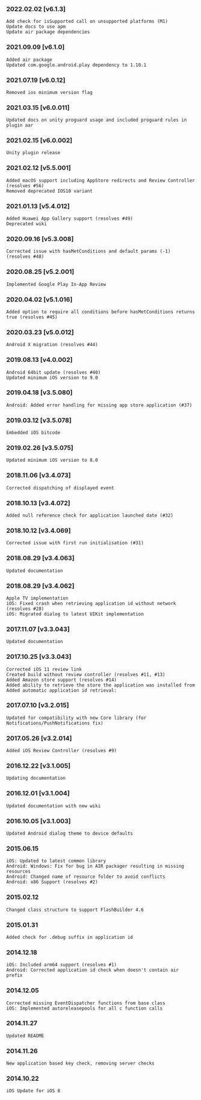 ### 2022.02.02 [v6.1.3]

```
Add check for isSupported call on unsupported platforms (M1)
Update docs to use apm
Update air package dependencies
```

### 2021.09.09 [v6.1.0]

```
Added air package
Updated com.google.android.play dependency to 1.10.1
```



### 2021.07.19 [v6.0.12]

```
Removed ios minimum version flag
```


### 2021.03.15 [v6.0.011]

```
Updated docs on unity proguard usage and included proguard rules in plugin aar
```

### 2021.02.15 [v6.0.002]

```
Unity plugin release
```


### 2021.02.12 [v5.5.001]

```
Added macOS support including AppStore redirects and Review Controller (resolves #56)
Removed deprecated IOS10 variant
```


### 2021.01.13 [v5.4.012]

```
Added Huawei App Gallery support (resolves #49)
Deprecated wiki
```


### 2020.09.16 [v5.3.008]

```
Corrected issue with hasMetConditions and default params (-1) (resolves #48)
```


### 2020.08.25 [v5.2.001]

```
Implemented Google Play In-App Review
```


### 2020.04.02 [v5.1.016]

```
Added option to require all conditions before hasMetConditions returns true (resolves #45)
```


### 2020.03.23 [v5.0.012]

```
Android X migration (resolves #44)
```


### 2019.08.13 [v4.0.002]

```
Android 64bit update (resolves #40)
Updated minimum iOS version to 9.0
```


### 2019.04.18 [v3.5.080]

```
Android: Added error handling for missing app store application (#37)
```


### 2019.03.12 [v3.5.078]

```
Embedded iOS bitcode
```


### 2019.02.26 [v3.5.075]

```
Updated minimum iOS version to 8.0
```


### 2018.11.06 [v3.4.073]

```
Corrected dispatching of displayed event
```


### 2018.10.13 [v3.4.072]

```
Added null reference check for application launched date (#32)
```


### 2018.10.12 [v3.4.069]

```
Corrected issue with first run initialisation (#31)
```


### 2018.08.29 [v3.4.063]

```
Updated documentation
```


### 2018.08.29 [v3.4.062]

```
Apple TV implementation
iOS: Fixed crash when retrieving application id without network (resolves #28)
iOS: Migrated dialog to latest UIKit implementation

```


### 2017.11.07 [v3.3.043]

```
Updated documentation
```


### 2017.10.25 [v3.3.043]

```
Corrected iOS 11 review link
Created build without review controller (resolves #11, #13)
Added Amazon store support (resolves #14)
Added ability to retrieve the store the application was installed from
Added automatic application id retrieval:
```


### 2017.07.10 [v3.2.015]

```
Updated for compatibility with new Core library (for Notifications/PushNotifications fix)
```


### 2017.05.26 [v3.2.014]

```
Added iOS Review Controller (resolves #9)
```


### 2016.12.22 [v3.1.005]

```
Updating documentation
```


### 2016.12.01 [v3.1.004]

```
Updated documentation with new wiki
```


### 2016.10.05 [v3.1.003]

```
Updated Android dialog theme to device defaults
```


### 2015.06.15

```
iOS: Updated to latest common library
Android: Windows: Fix for bug in AIR packager resulting in missing resources
Android: Changed name of resource folder to avoid conflicts
Android: x86 Support (resolves #2)
```


### 2015.02.12

```
Changed class structure to support FlashBuilder 4.6
```


### 2015.01.31

```
Added check for .debug suffix in application id
```


### 2014.12.18

```
iOS: Included arm64 support (resolves #1) 
Android: Corrected application id check when doesn't contain air prefix 
```


### 2014.12.05

```
Corrected missing EventDispatcher functions from base class
iOS: Implemented autoreleasepools for all c function calls
```


### 2014.11.27

```
Updated README
```


### 2014.11.26

```
New application based key check, removing server checks
```


### 2014.10.22

```
iOS Update for iOS 8
```

